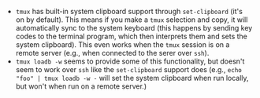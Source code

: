 - `tmux` has built-in system clipboard support through `set-clipboard` (it's on by default). This means if you make a `tmux` selection and copy, it will automatically sync to the system keyboard (this happens by sending key codes to the terminal program, which then interprets them and sets the system clipboard). This even works when the `tmux` session is on a remote server (e.g., when connected to the serer over `ssh`).
- `tmux loadb -w` seems to provide some of this functionality, but doesn't seem to work over `ssh` like the `set-clipboard` support does (e.g., `echo "foo" | tmux loadb -w -` will set the system clipboard when run locally, but won't when run on a remote server.)

